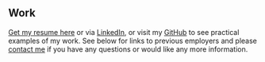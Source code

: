 ## Work

[Get my resume here](/Resume_Kirby_Johnston.pdf) or via [LinkedIn](https://www.linkedin.com/in/kirby-johnston-04a743293/), or visit my [GitHub](https://github.com/spitemonster) to see practical examples of my work. See below for links to previous employers and please [contact me](#contact) if you have any questions or would like any more information.
